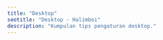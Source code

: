 ```yaml
---
title: "Desktop"
seotitle: "Desktop - Halimboi"
description: "Kumpulan tips pengaturan desktop."
---
```

